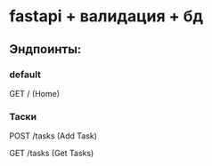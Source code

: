 # fastapi + валидация + бд

## Эндпоинты:

### default

GET / (Home)

### Таски

POST /tasks (Add Task)

GET /tasks (Get Tasks)
